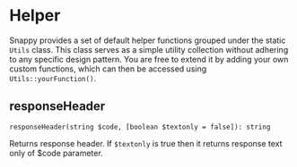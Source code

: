 # Helper

Snappy provides a set of default helper functions grouped under the static `Utils` class. This class serves as a simple utility collection without adhering to any specific design pattern. You are free to extend it by adding your own custom functions, which can then be accessed using `Utils::yourFunction()`.

## responseHeader

`responseHeader(string $code, [boolean $textonly = false]): string`

Returns response header. If `$textonly` is true then it returns response text only of $code parameter.
